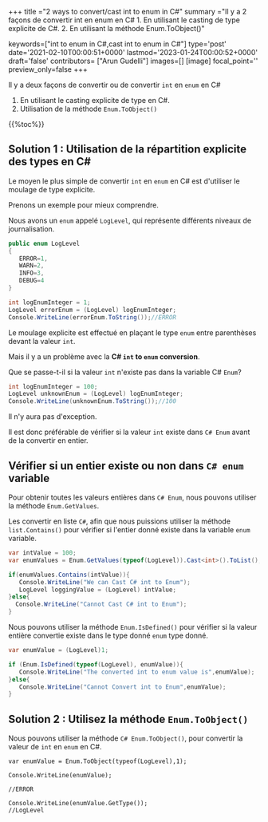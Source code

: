 +++
title   ="2 ways to convert/cast int to enum in C#"
summary ="Il y a 2 façons de convertir int en enum en C# 1. En utilisant le casting de type explicite de C#. 2. En utilisant la méthode Enum.ToObject()"

keywords=["int to enum in C#,cast int to enum in C#"]
type='post'
date='2021-02-10T00:00:51+0000'
lastmod='2023-01-24T00:00:52+0000'
draft='false'
contributors= ["Arun Gudelli"]
images=[]
[image]
focal_point=''
preview_only=false
+++


Il y a deux façons de convertir ou de convertir `int` en `enum` en C#

1. En utilisant le casting explicite de type en C#.
2. Utilisation de la méthode `Enum.ToObject()` 

{{%toc%}}

## Solution 1 : Utilisation de la répartition explicite des types en C#

Le moyen le plus simple de convertir `int` en `enum` en C# est d'utiliser le moulage de type explicite.

Prenons un exemple pour mieux comprendre.

Nous avons un `enum` appelé `LogLevel`, qui représente différents niveaux de journalisation.

```csharp
public enum LogLevel
{
   ERROR=1, 
   WARN=2, 
   INFO=3, 
   DEBUG=4
}

int logEnumInteger = 1;
LogLevel errorEnum = (LogLevel) logEnumInteger;
Console.WriteLine(errorEnum.ToString());//ERROR
```

Le moulage explicite est effectué en plaçant le type `enum` entre parenthèses devant la valeur `int`.

Mais il y a un problème avec la **C# `int` to `enum` conversion**.

Que se passe-t-il si la valeur `int` n'existe pas dans la variable C# `Enum`?

```csharp
int logEnumInteger = 100;
LogLevel unknownEnum = (LogLevel) logEnumInteger;
Console.WriteLine(unknownEnum.ToString());//100
```

Il n'y aura pas d'exception.

Il est donc préférable de vérifier si la valeur `int` existe dans `C# Enum` avant de la convertir en entier.

## Vérifier si un entier existe ou non dans `C# enum` variable

Pour obtenir toutes les valeurs entières dans `C# Enum`, nous pouvons utiliser la méthode `Enum.GetValues`.

Les convertir en liste `C#`, afin que nous puissions utiliser la méthode `list.Contains()` pour vérifier si l'entier donné existe dans la variable `enum` variable.

```csharp
var intValue = 100;
var enumValues = Enum.GetValues(typeof(LogLevel)).Cast<int>().ToList();

if(enumValues.Contains(intValue)){
   Console.WriteLine("We can Cast C# int to Enum");  
   LogLevel loggingValue = (LogLevel) intValue;
}else{
  Console.WriteLine("Cannot Cast C# int to Enum");
}

```
Nous pouvons utiliser la méthode `Enum.IsDefined()` pour vérifier si la valeur entière convertie existe dans le type donné `enum` type donné.  

```csharp
var enumValue = (LogLevel)1;

if (Enum.IsDefined(typeof(LogLevel), enumValue)){
   Console.WriteLine("The converted int to enum value is",enumValue);
}else{
   Console.WriteLine("Cannot Convert int to Enum",enumValue);
}
```


## Solution 2 : Utilisez la méthode `Enum.ToObject()` 

Nous pouvons utiliser la méthode `C# Enum.ToObject()`, pour convertir la valeur de `int` en `enum` en C#.

```
var enumValue = Enum.ToObject(typeof(LogLevel),1);

Console.WriteLine(enumValue);

//ERROR

Console.WriteLine(enumValue.GetType());
//LogLevel

```






